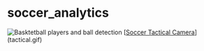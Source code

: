 # soccer_analytics
![Basktetball players and ball detection](output.gif)
[[Soccer Tactical Camera](https://img.youtube.com/vi/YTeYXqExv5I/0.jpg)](tactical.gif)